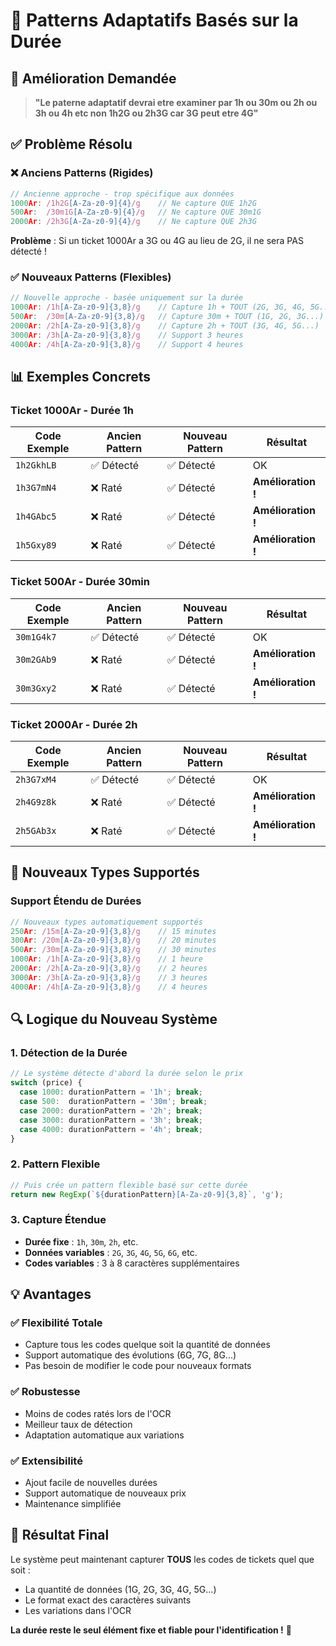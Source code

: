 # 🎯 Patterns Adaptatifs Basés sur la Durée

## 🔄 Amélioration Demandée

> **"Le paterne adaptatif devrai etre examiner par 1h ou 30m ou 2h ou 3h ou 4h etc non 1h2G ou 2h3G car 3G peut etre 4G"**

## ✅ Problème Résolu

### ❌ Anciens Patterns (Rigides)
```javascript
// Ancienne approche - trop spécifique aux données
1000Ar: /1h2G[A-Za-z0-9]{4}/g    // Ne capture QUE 1h2G
500Ar:  /30m1G[A-Za-z0-9]{4}/g   // Ne capture QUE 30m1G  
2000Ar: /2h3G[A-Za-z0-9]{4}/g    // Ne capture QUE 2h3G
```

**Problème** : Si un ticket 1000Ar a 3G ou 4G au lieu de 2G, il ne sera PAS détecté !

### ✅ Nouveaux Patterns (Flexibles)
```javascript
// Nouvelle approche - basée uniquement sur la durée
1000Ar: /1h[A-Za-z0-9]{3,8}/g    // Capture 1h + TOUT (2G, 3G, 4G, 5G...)
500Ar:  /30m[A-Za-z0-9]{3,8}/g   // Capture 30m + TOUT (1G, 2G, 3G...)
2000Ar: /2h[A-Za-z0-9]{3,8}/g    // Capture 2h + TOUT (3G, 4G, 5G...)
3000Ar: /3h[A-Za-z0-9]{3,8}/g    // Support 3 heures
4000Ar: /4h[A-Za-z0-9]{3,8}/g    // Support 4 heures
```

## 📊 Exemples Concrets

### Ticket 1000Ar - Durée 1h
| Code Exemple | Ancien Pattern | Nouveau Pattern | Résultat |
|-------------|----------------|-----------------|----------|
| `1h2GkhLB` | ✅ Détecté | ✅ Détecté | OK |
| `1h3G7mN4` | ❌ Raté | ✅ Détecté | **Amélioration !** |
| `1h4GAbc5` | ❌ Raté | ✅ Détecté | **Amélioration !** |
| `1h5Gxy89` | ❌ Raté | ✅ Détecté | **Amélioration !** |

### Ticket 500Ar - Durée 30min
| Code Exemple | Ancien Pattern | Nouveau Pattern | Résultat |
|-------------|----------------|-----------------|----------|
| `30m1G4k7` | ✅ Détecté | ✅ Détecté | OK |
| `30m2GAb9` | ❌ Raté | ✅ Détecté | **Amélioration !** |
| `30m3Gxy2` | ❌ Raté | ✅ Détecté | **Amélioration !** |

### Ticket 2000Ar - Durée 2h
| Code Exemple | Ancien Pattern | Nouveau Pattern | Résultat |
|-------------|----------------|-----------------|----------|
| `2h3G7xM4` | ✅ Détecté | ✅ Détecté | OK |
| `2h4G9z8k` | ❌ Raté | ✅ Détecté | **Amélioration !** |
| `2h5GAb3x` | ❌ Raté | ✅ Détecté | **Amélioration !** |

## 🚀 Nouveaux Types Supportés

### Support Étendu de Durées
```javascript
// Nouveaux types automatiquement supportés
250Ar: /15m[A-Za-z0-9]{3,8}/g    // 15 minutes
300Ar: /20m[A-Za-z0-9]{3,8}/g    // 20 minutes  
500Ar: /30m[A-Za-z0-9]{3,8}/g    // 30 minutes
1000Ar: /1h[A-Za-z0-9]{3,8}/g    // 1 heure
2000Ar: /2h[A-Za-z0-9]{3,8}/g    // 2 heures
3000Ar: /3h[A-Za-z0-9]{3,8}/g    // 3 heures  
4000Ar: /4h[A-Za-z0-9]{3,8}/g    // 4 heures
```

## 🔍 Logique du Nouveau Système

### 1. Détection de la Durée
```javascript
// Le système détecte d'abord la durée selon le prix
switch (price) {
  case 1000: durationPattern = '1h'; break;
  case 500:  durationPattern = '30m'; break;
  case 2000: durationPattern = '2h'; break;
  case 3000: durationPattern = '3h'; break;
  case 4000: durationPattern = '4h'; break;
}
```

### 2. Pattern Flexible
```javascript
// Puis crée un pattern flexible basé sur cette durée
return new RegExp(`${durationPattern}[A-Za-z0-9]{3,8}`, 'g');
```

### 3. Capture Étendue
- **Durée fixe** : `1h`, `30m`, `2h`, etc.
- **Données variables** : `2G`, `3G`, `4G`, `5G`, `6G`, etc.
- **Codes variables** : 3 à 8 caractères supplémentaires

## 💡 Avantages

### ✅ Flexibilité Totale
- Capture tous les codes quelque soit la quantité de données
- Support automatique des évolutions (6G, 7G, 8G...)
- Pas besoin de modifier le code pour nouveaux formats

### ✅ Robustesse
- Moins de codes ratés lors de l'OCR
- Meilleur taux de détection
- Adaptation automatique aux variations

### ✅ Extensibilité  
- Ajout facile de nouvelles durées
- Support automatique de nouveaux prix
- Maintenance simplifiée

## 🎯 Résultat Final

Le système peut maintenant capturer **TOUS** les codes de tickets quel que soit :
- La quantité de données (1G, 2G, 3G, 4G, 5G...)
- Le format exact des caractères suivants
- Les variations dans l'OCR

**La durée reste le seul élément fixe et fiable pour l'identification !** 🎉 
 